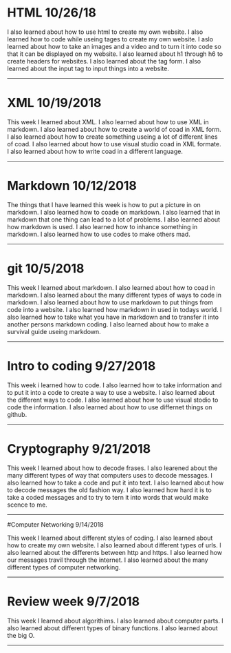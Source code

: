 # HTML 10/26/18

I also learned about how to use html to create my own website. I also learned how to code while useing tages to create my own website. I aslo learned about how to take an images and a video and to turn it into code so that it can be displayed on my website. I also learned about h1 through h6 to create headers for websites. I also learned about the tag form. I also learned about the input tag to input things into a website. 

---

# XML 10/19/2018

This week I learned about XML. I also learned about how to use XML in markdown. I also learned about how to create a world of coad in XML form. I also learned about how to create something useing a lot of different lines of coad. I also learned about how to use visual studio coad in XML formate. I also learned about how to write coad in a different language.  

---

# Markdown 10/12/2018

The things that I have learned this week is how to put a picture in on markdown. I also learned how to coade on markdown. I also learned that in markdown that one thing can lead to a lot of problems. I also learned about how markdown is used. I also learned how to inhance something in markdown. I also learned how to use codes to make others mad. 

---

# git 10/5/2018

This week I learned about markdown. I also learned about how to coad in markdown. I also learned about the many different types of ways to code in markdown. I also learned about how to use markdown to put things from code into a website. I also learned how markdown in used in todays world. I also learned how to take what you have in markdown and to transfer it into another persons markdown coding. I also learned about how to make a survival guide useing markdown. 

---

# Intro to coding 9/27/2018

This week i learned how to code. I also learned how to take information and to put it into a code to create a way to use a website. I also learned about the different ways to code. I also learned about how to use visual stodio to code the information. I also learned about how to use differnet things on github. 

---

# Cryptography 9/21/2018

This week I learned about how to decode frases. I also learened about the many different types of way that computers uses to decode messages. I also learned how to take a code and put it into text. I also learned about how to decode messages the old fashion way. I also learned how hard it is to take a coded messages and to try to tern it into words that would make scence to me. 

---


#Computer Networking 9/14/2018

This week I learned about different styles of coding. I also learned about how to create my own website. I also learned about different types of urls. I also learned about the differents between http and https. I also learned how our messages travil through the internet. I also learned about the many different types of computer networking. 

---

# Review week 9/7/2018

This week I learned about algorithims. I also learned about computer parts. I also learned about different types of binary functions. I also learned about the big O.

---


